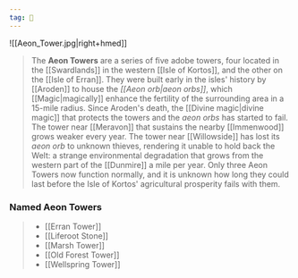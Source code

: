 ```yaml
---
tag: 🏰
---
```

![[Aeon_Tower.jpg|right+hmed]] 

> The **Aeon Towers** are a series of five adobe towers, four located in the [[Swardlands]] in the western [[Isle of Kortos]], and the other on the [[Isle of Erran]]. They were built early in the isles' history by [[Aroden]] to house the *[[Aeon orb|aeon orbs]]*, which [[Magic|magically]] enhance the fertility of the surrounding area in a 15-mile radius.
> Since Aroden's death, the [[Divine magic|divine magic]] that protects the towers and the *aeon orbs* has started to fail. The tower near [[Meravon]] that sustains the nearby [[Immenwood]] grows weaker every year. The tower near [[Willowside]] has lost its *aeon orb* to unknown thieves, rendering it unable to hold back the Welt: a strange environmental degradation that grows from the western part of the [[Dunmire]] a mile per year. Only three Aeon Towers now function normally, and it is unknown how long they could last before the Isle of Kortos' agricultural prosperity fails with them.


### Named Aeon Towers

> - [[Erran Tower]]
> - [[Liferoot Stone]]
> - [[Marsh Tower]]
> - [[Old Forest Tower]]
> - [[Wellspring Tower]]






